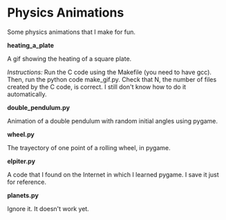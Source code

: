 # Physics Animations

Some physics animations that I make for fun.

__heating_a_plate__

A gif showing the heating of a square plate.

_Instructions:_ Run the C code using the Makefile (you need to have gcc). Then, run the python code make_gif.py. Check that N, the number of files created by the C code, is correct. I still don't know how to do it automatically.

__double_pendulum.py__

Animation of a double pendulum with random initial angles using pygame.

__wheel.py__

The trayectory of one point of a rolling wheel, in pygame.

__elpiter.py__

A code that I found on the Internet in which I learned pygame. I save it just for reference.

__planets.py__

Ignore it. It doesn't work yet.
